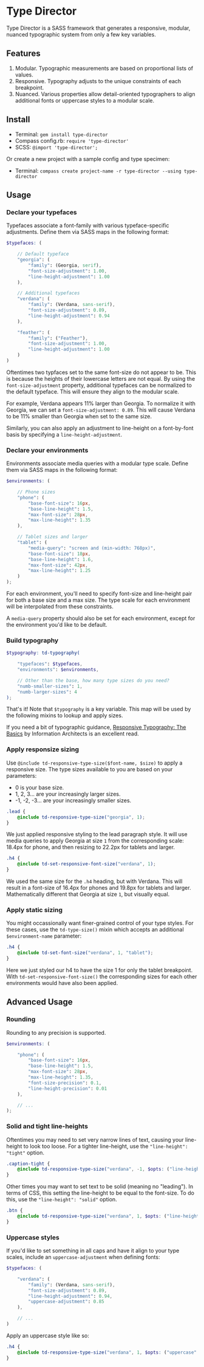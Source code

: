 
# Type Director

Type Director is a SASS framework that generates a responsive, modular, nuanced typographic system from only a few key variables.



## Features

1. Modular. Typographic measurements are based on proportional lists of values. 
2. Responsive. Typography adjusts to the unique constraints of each breakpoint.
3. Nuanced. Various properties allow detail-oriented typographers to align additional fonts or uppercase styles to a modular scale.



## Install 

* Terminal: `gem install type-director`
* Compass config.rb: `require 'type-director'`
* SCSS: `@import 'type-director';`

Or create a new project with a sample config and type specimen:

* Terminal: `compass create project-name -r type-director --using type-director`


## Usage

### Declare your typefaces

Typefaces associate a font-family with various typeface-specific adjustments. Define them via SASS maps in the following format:

```scss
$typefaces: (

	// Default typeface
	"georgia": (
		"family": (Georgia, serif),
		"font-size-adjustment": 1.00,
		"line-height-adjustment": 1.00
	),

	// Additional typefaces
	"verdana": (
		"family": (Verdana, sans-serif),
		"font-size-adjustment": 0.89,
		"line-height-adjustment": 0.94
	),

	"feather": (
		"family": ("Feather"),
		"font-size-adjustment": 1.00,
		"line-height-adjustment": 1.00
	)
)
```

Oftentimes two typfaces set to the same font-size do not appear to be. This is because the heights of their lowercase letters are not equal. By using the `font-size-adjustment` property, additional typefaces can be normalized to the default typeface. This will ensure they align to the modular scale.

For example, Verdana appears 11% larger than Georgia. To normalize it with Georgia, we can set a `font-size-adjustment: 0.89`. This will cause Verdana to be 11% smaller than Georgia when set to the same size.

Similarly, you can also apply an adjustment to line-height on a font-by-font basis by specifying a `line-height-adjustment`.



### Declare your environments

Environments associate media queries with a modular type scale. Define them via SASS maps in the following format:

```scss
$environments: (

	// Phone sizes 
	"phone": (
		"base-font-size": 16px,
		"base-line-height": 1.5,
		"max-font-size": 28px,
		"max-line-height": 1.35
	),

	// Tablet sizes and larger 
	"tablet": (
		"media-query": "screen and (min-width: 768px)",
		"base-font-size": 18px,
		"base-line-height": 1.6,
		"max-font-size": 42px,
		"max-line-height": 1.25
	)
);
```
For each environment, you'll need to specify font-size and line-height pair for both a base size and a max size. The type scale for each environment will be interpolated from these constraints.

A `media-query` property should also be set for each environment, except for the environment you'd like to be default.



### Build typography

```scss
$typography: td-typography(

	"typefaces": $typefaces,
	"environments": $environments,

	// Other than the base, how many type sizes do you need?
	"numb-smaller-sizes": 1,
	"numb-larger-sizes": 4
);
```

That's it! Note that `$typography` is a key variable. This map will be used by the following mixins to lookup and apply sizes.

If you need a bit of typographic guidance, [Responsive Typography: The Basics](https://ia.net/know-how/responsive-typography-the-basics "Responsive Typography: The Basics") by Information Architects is an excellent read.



### Apply responsize sizing

Use `@include td-responsive-type-size($font-name, $size)` to apply a responsive size. The type sizes available to you are based on your parameters: 
* 0 is your base size.
* 1, 2, 3... are your increasingly larger sizes.
* -1, -2, -3... are your increasingly smaller sizes.

```scss
.lead {
	@include td-responsive-type-size("georgia", 1);
}
```
We just applied responsive styling to the lead paragraph style. It will use media queries to apply Georgia at size `1` from the corresponding scale: 18.4px for phone, and then resizing to 22.2px for tablets and larger.

```scss
.h4 { 
	@include td-set-responsive-font-size("verdana", 1);
}
```
We used the same size for the `.h4` heading, but with Verdana. This will result in a font-size of 16.4px for phones and 19.8px for tablets and larger. Mathematically different that Georgia at size `1`, but visually equal.



### Apply static sizing

You might occassionally want finer-grained control of your type styles. For these cases, use the `td-type-size()` mixin which accepts an additional `$environment-name` parameter:

```scss
.h4 { 
	@include td-set-font-size("verdana", 1, "tablet");
}
```

Here we just styled our h4 to have the size 1 for only the tablet breakpoint. With `td-set-responsive-font-size()` the corresponding sizes for each other environments would have also been applied.


## Advanced Usage

### Rounding 

Rounding to any precision is supported. 

```scss
$environments: (

	"phone": (
		"base-font-size": 16px,
		"base-line-height": 1.5,
		"max-font-size": 28px,
		"max-line-height": 1.35,
		"font-size-precision": 0.1,
		"line-height-precision": 0.01
	),

	// ...
);
```

### Solid and tight line-heights

Oftentimes you may need to set very narrow lines of text, causing your line-height to look too loose. For a tighter line-height, use the `"line-height": "tight"` option.

```scss
.caption-tight { 
	@include td-responsive-type-size("verdana", -1, $opts: ("line-height": "tight"));
}
```

Other times you may want to set text to be solid (meaning no "leading"). In terms of CSS, this setting the line-height to be equal to the font-size. To do this, use the `"line-height": "solid"` option.

```scss
.btn { 
	@include td-responsive-type-size("verdana", 1, $opts: ("line-height": "solid"));
}
```

### Uppercase styles

If you'd like to set something in all caps and have it align to your type scales, include an `uppercase-adjustment` when defining fonts:

```scss
$typefaces: (

	"verdana": (
		"family": (Verdana, sans-serif),
		"font-size-adjustment": 0.89,
		"line-height-adjustment": 0.94,
		"uppercase-adjustment": 0.85
	),

	// ...
)
```

Apply an uppercase style like so:
```scss
.h4 { 
	@include td-responsive-type-size("verdana", 1, $opts: ("uppercase": true));
}
```

